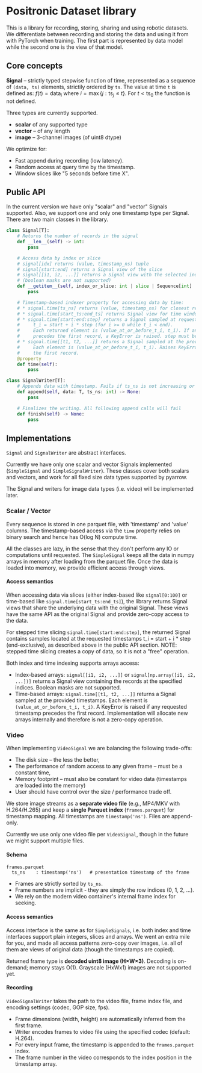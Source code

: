 # Positronic Dataset library

This is a library for recording, storing, sharing and using robotic datasets. We differentiate between recording and storing the data and using it from with PyTorch when training. The first part is represented by data model while the second one is the view of that model.

## Core concepts
__Signal__ – strictly typed stepwise function of time, represented as a sequence of `(data, ts)` elements, strictily ordered by `ts`.
The value at time `t` is defined as: $f(t) = \text{data}_i$ where $i = \max\{j : \text{ts}_j \leq t\}$. For $t < \text{ts}_0$ the function is not defined.

Three types are currently supported.
  * __scalar__ of any supported type
  * __vector__ – of any length
  * __image__ – 3-channel images (of uint8 dtype)

We optimize for:
* Fast append during recording (low latency).
* Random access at query time by the timestamp.
* Window slices like "5 seconds before time X".

## Public API
In the current version we have only "scalar" and "vector" Signals supported. Also, we support one and only one timestamp type per Signal. There are two main classes in the library.
```python
class Signal[T]:
    # Returns the number of records in the signal
    def __len__(self) -> int:
        pass

    # Access data by index or slice
    # signal[idx] returns (value, timestamp_ns) tuple
    # signal[start:end] returns a Signal view of the slice
    # signal[[i1, i2, ...]] returns a Signal view with the selected indices
    # (boolean masks are not supported)
    def __getitem__(self, index_or_slice: int | slice | Sequence[int] | np.ndarray) -> Tuple[T, int] | Signal[T]:
        pass

    # Timestamp-based indexer property for accessing data by time:
    # * signal.time[ts_ns] returns (value, timestamp_ns) for closest record at or before ts_ns.
    # * signal.time[start_ts:end_ts] returns Signal view for time window [start_ts, end_ts).
    # * signal.time[start:end:step] returns a Signal sampled at requested timestamps:
    #     t_i = start + i * step (for i >= 0 while t_i < end).
    #     Each returned element is (value_at_or_before_t_i, t_i). If any requested timestamp
    #     precedes the first record, a KeyError is raised. step must be positive.
    # * signal.time[[t1, t2, ...]] returns a Signal sampled at the provided timestamps.
    #     Each element is (value_at_or_before_t_i, t_i). Raises KeyError if any t_i precedes
    #     the first record.
    @property
    def time(self):
        pass

class SignalWriter[T]:
    # Appends data with timestamp. Fails if ts_ns is not increasing or data shape/dtype doesn't match
    def append(self, data: T, ts_ns: int) -> None:
        pass

    # Finalizes the writing. All following append calls will fail
    def finish(self) -> None:
        pass
```

## Implementations

`Signal` and `SignalWriter` are abstract interfaces.

Currently we have only one scalar and vector Signals implemented (`SimpleSignal` and `SimpleSignalWriter`). These classes cover both scalars and vectors, and work for all fixed size data types supported by pyarrow.

The Signal and writers for image data types (i.e. video) will be implemented later.

### Scalar / Vector

Every sequence is stored in one parquet file, with 'timestamp' and 'value' columns. The timestamp-based access via the `time` property relies on binary search and hence has O(log N) compute time.

All the classes are lazy, in the sense that they don't perform any IO or computations until requested. The `SimpleSignal` keeps all the data in numpy arrays in memory after loading from the parquet file. Once the data is loaded into memory, we provide efficient access through views.

#### Access semantics

When accessing data via slices (either index-based like `signal[0:100]` or time-based like `signal.time[start_ts:end_ts]`), the library returns Signal views that share the underlying data with the original Signal. These views have the same API as the original Signal and provide zero-copy access to the data.

For stepped time slicing `signal.time[start:end:step]`, the returned Signal contains samples located at the requested timestamps t_i = start + i * step (end-exclusive), as described above in the public API section. NOTE: stepped time slicing creates a copy of data, so it is not a "free" operation.

Both index and time indexing supports arrays access:
- Index-based arrays: `signal[[i1, i2, ...]]` or `signal[np.array([i1, i2, ...])]` returns a Signal view containing the records at the specified indices. Boolean masks are not supported.
- Time-based arrays: `signal.time[[t1, t2, ...]]` returns a Signal sampled at the provided timestamps. Each element is `(value_at_or_before_t_i, t_i)`. A KeyError is raised if any requested timestamp precedes the first record. Implementation will allocate new arrays internally and therefore is not a zero-copy operation.

### Video
When implementing `VideoSignal` we are balancing the following trade-offs:

* The disk size – the less the better,
* The performance of random access to any given frame – must be a constant time,
* Memory footprint – must also be constant for video data (timestamps are loaded into the memory)
* User should have control over the size / performance trade off.

We store image streams as a **separate video file** (e.g., MP4/MKV with H.264/H.265) and keep a **single Parquet index** (`frames.parquet`) for timestamp mapping. All timestamps are `timestamp('ns')`. Files are append-only.

Currently we use only one video file per `VideoSignal`, though in the future we might support multiple files.

#### Schema

```text
frames.parquet
  ts_ns    : timestamp('ns')   # presentation timestamp of the frame
```

* Frames are strictly sorted by `ts_ns`.
* Frame numbers are implicit - they are simply the row indices (0, 1, 2, ...).
* We rely on the modern video container's internal frame index for seeking.

#### Access semantics

Access interface is the same as for `SimpleSignals`, i.e. both index and time interfaces support plain integers, slices and arrays.
We went an extra mile for you, and made all access patterns zero-copy over images, i.e. all of them are views of original data
(though the timestamps are copied).

Returned frame type is **decoded uint8 image (H×W×3)**. Decoding is on-demand; memory stays O(1). Grayscale (HxWx1) images are not supported yet.

#### Recording
`VideoSignalWriter` takes the path to the video file, frame index file, and encoding settings (codec, GOP size, fps).

* Frame dimensions (width, height) are automatically inferred from the first frame.
* Writer encodes frames to video file using the specified codec (default: H.264).
* For every input frame, the timestamp is appended to the `frames.parquet` index.
* The frame number in the video corresponds to the index position in the timestamp array.

